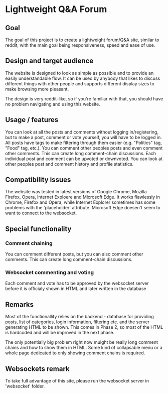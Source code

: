 # Lightweight Q&A Forum

## Goal

The goal of this project is to create a lightweight forum/Q&A site, similar to reddit, 
with the main goal being responsiveness, speed and ease of use.

## Design and target audience

The website is designed to look as simple as possible and to provide an easily understandable flow. It can be used by anybody that likes to discuss different things with other people and supports different display sizes to make browsing more pleasant.

The design is very reddit-like, so if you're familiar with that, you should have no problem navigating and using this website.

## Usage / features
You can look at all the posts and comments without logging in/registering, but to make a post, comment or vote yourself, you will have to be logged in. All posts have tags to make filtering through them easier (e.g. "Politics" tag, "Food" tag, etc.). You can comment other peoples posts and even comment other comments. This can create long comment-chain discussions. Each individual post and comment can be upvoted or downvoted. You can look at other peoples post and comment history and profile statistics.

## Compatibility issues

The website was tested in latest versions of Google Chrome, Mozilla Firefox, Opera, Internet Exploere and Microsoft Edge. It works flawlessly in Chrome, Firefox and Opera, while Internet Explorer sometimes has some problems with the 'placeholder' attribute. Microsoft Edge doesen't seem to want to connect to the websocket.

## Special functionality
### Comment chaining
You can comment different posts, but you can also comment other comments. This can create long comment-chain discussions.
### Websocket commenting and voting
Each comment and vote has to be approved by the websocket server before it is officialy shown in HTML and later written in the database

## Remarks
Most of the functionallity relies on the backend - database for providing posts, list of categories, login information, filtering etc. and the server generating HTML to be shown. This comes in Phase 2, so most of the HTML is hardcoded and will be improved in the next phase.

The only potentially big problem right now muight be really long comment chains and how to show them in HTML. Some kind of collapsable menu or a whole page dedicated to only showing comment chains is required.

## Websockets remark
To take full advantage of this site, please run the websocket server in 'websocket' folder.




